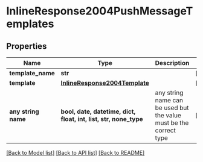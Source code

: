 # InlineResponse2004PushMessageTemplates


## Properties
Name | Type | Description | Notes
------------ | ------------- | ------------- | -------------
**template_name** | **str** |  | [optional] 
**template** | [**InlineResponse2004Template**](InlineResponse2004Template.md) |  | [optional] 
**any string name** | **bool, date, datetime, dict, float, int, list, str, none_type** | any string name can be used but the value must be the correct type | [optional]

[[Back to Model list]](../README.md#documentation-for-models) [[Back to API list]](../README.md#documentation-for-api-endpoints) [[Back to README]](../README.md)


